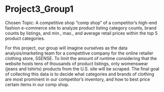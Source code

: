 # Project3_Group1

Chosen Topic: 
A competitive shop “comp shop” of a competitor’s high-end fashion e-commerce site to analyze product listing category counts, brand counts by listings, and min., max., and average retail prices within the top 5 product categories.  

For this project, our group will imagine ourselves as the data analysis/marketing team for a competitive company for the online retailer clothing store, SSENSE. To limit the amount of runtime considering that the website hosts tens of thousands of product listings, only womenswear (jeans and tshirts) products from the U.S. site will be scraped. The final goal of collecting this data is to decide what categories and brands of clothing are most prominent in our competitor’s inventory, and how to best price certain items in our comp shop.
